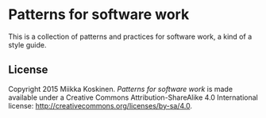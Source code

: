 # Patterns for software work

This is a collection of patterns and practices for software work, a kind of a
style guide.


## License

Copyright 2015 Miikka Koskinen. *Patterns for software work* is made available
under a Creative Commons Attribution-ShareAlike 4.0 International license:
http://creativecommons.org/licenses/by-sa/4.0.
